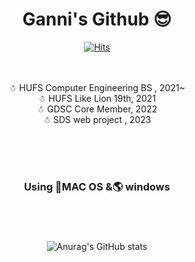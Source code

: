 <div align="center">
 
# Ganni's Github 😎
  
[![Hits](https://hits.seeyoufarm.com/api/count/incr/badge.svg?url=https%3A%2F%2Fgithub.com%2FSongGaHyeon%2FSongGaHyeon%2Fblob%2Fmain%2FREADME.md&count_bg=%23FFB191&title_bg=%23FCC5D5&icon=&icon_color=%23DFD3E6&title=hits&edge_flat=false)](https://hits.seeyoufarm.com)
 
 <br><br>
☃ HUFS Computer Engineering BS , 2021~ <br>
☃ HUFS Like Lion 19th, 2021 <br>
☃ GDSC Core Member, 2022 <br>
☃ SDS web project , 2023 <br>
<br>


 <br><br>


<h3 align="center"> Using 🍎MAC OS &🌎 windows </h3>
<h3 align="center"> </h3>

<br><br>

![Anurag's GitHub stats](https://github-readme-stats.vercel.app/api?username=SongGaHyeon&show_icons=true&theme=radical)
<br><br>


</div>


